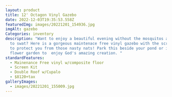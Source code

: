 ```yaml
---
layout: product
title: 12' Octagon Vinyl Gazebo
date: 2022-12-03T19:35:53.558Z
featuredImg: images/20221201_154936.jpg
imgAlt: gazebo
Categories: inventory
description: "Want to enjoy a beautiful evening without the mosquitos and bugs
  to swat? Here is a gorgeous maintenace free vinyl gazebo with the screen kit
  to protect you from those nasty nats! Park this beside your pond or in a
  flower garden to  enjoy God's amazing creation. "
standardFeatures:
  - Mainenance Free vinyl w/composite floor
  - Screen Kit
  - Double Roof w/Cupalo
  - $8120+tax
galleryImages:
  - images/20221201_155009.jpg
---
```

